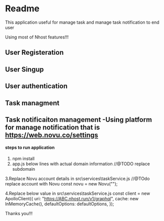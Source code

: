 

# Readme 


This application useful for manage task and manage task notification to end user

Using most of Nhost features!!! 

## User Registeration
## User Singup 
## User authentication
## Task managment 

## Task notificaiton management -Using platform for manage notification that is https://web.novu.co/settings

#### steps to run application  

1. npm install 
2. app.js below lines with actual domain information 
//@TODO replace subdomain

3.Replace Novu account details in src\services\taskService.js
//@TOdo replace account with Novu
const novu = new Novu("");

4.Replace below value in  src\services\taskService.js
const client = new ApolloClient({
  uri: "https://ABC.nhost.run/v1/graphql",
  cache: new InMemoryCache(),
  defaultOptions: defaultOptions,
});

Thanks you!!!
